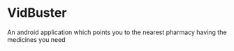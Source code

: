 # VidBuster
An android application which points you to the nearest pharmacy having the medicines you need 
